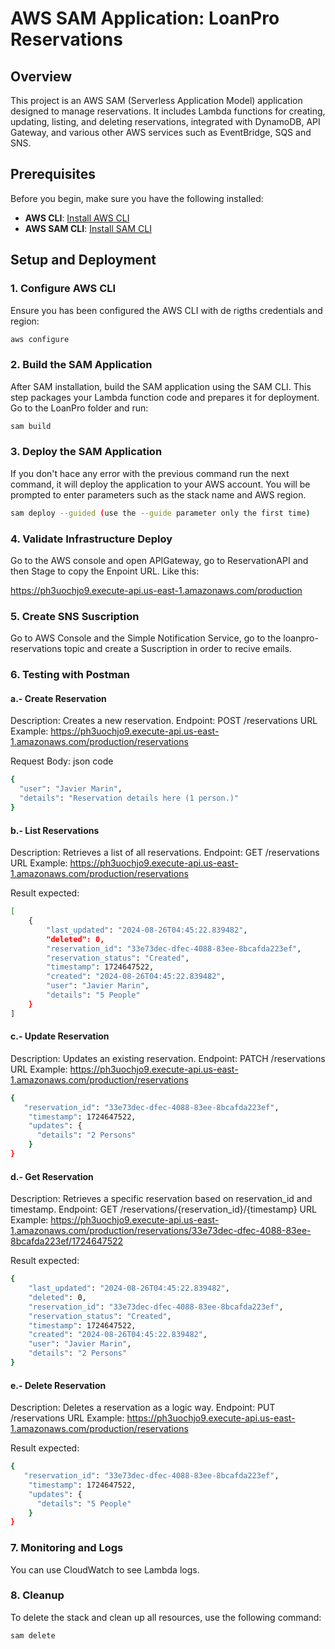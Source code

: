# AWS SAM Application: LoanPro Reservations

## Overview

This project is an AWS SAM (Serverless Application Model) application designed to manage reservations. It includes Lambda functions for creating, updating, listing, and deleting reservations, integrated with DynamoDB, API Gateway, and various other AWS services such as EventBridge, SQS and SNS.

## Prerequisites

Before you begin, make sure you have the following installed:

- **AWS CLI**: [Install AWS CLI](https://docs.aws.amazon.com/cli/latest/userguide/install-cliv2.html)
- **AWS SAM CLI**: [Install SAM CLI](https://docs.aws.amazon.com/serverless/latest/dg/install-sam-cli.html)


## Setup and Deployment

### 1. **Configure AWS CLI**

Ensure you has been configured the AWS CLI with de rigths credentials and region:

```bash
aws configure
```
### 2. **Build the SAM Application**

After SAM installation, build the SAM application using the SAM CLI. This step packages your Lambda function code and prepares it for deployment.
Go to the LoanPro folder and run:

```bash
sam build
```
### 3. **Deploy the SAM Application**
If you don't hace any error with the previous command run the next command, it will deploy the application to your AWS account. You will be prompted to enter parameters such as the stack name and AWS region.

```bash
sam deploy --guided (use the --guide parameter only the first time)
```

### 4. **Validate Infrastructure Deploy**
Go to the AWS console and open APIGateway, go to ReservationAPI and then Stage to copy the Enpoint URL.
Like this:

https://ph3uochjo9.execute-api.us-east-1.amazonaws.com/production

### 5. **Create SNS Suscription**
Go to AWS Console and the Simple Notification Service, go to the loanpro-reservations topic and create a Suscription in order to recive emails.

### 6. **Testing with Postman**
#### a.- Create Reservation
Description: Creates a new reservation.
Endpoint: POST /reservations
URL Example: https://ph3uochjo9.execute-api.us-east-1.amazonaws.com/production/reservations

Request Body:
json code

```bash
{
  "user": "Javier Marin",
  "details": "Reservation details here (1 person.)"
}
```
#### b.- List Reservations
Description: Retrieves a list of all reservations.
Endpoint: GET /reservations
URL Example: https://ph3uochjo9.execute-api.us-east-1.amazonaws.com/production/reservations

Result expected:
```bash
[
    {
        "last_updated": "2024-08-26T04:45:22.839482",
        "deleted": 0,
        "reservation_id": "33e73dec-dfec-4088-83ee-8bcafda223ef",
        "reservation_status": "Created",
        "timestamp": 1724647522,
        "created": "2024-08-26T04:45:22.839482",
        "user": "Javier Marin",
        "details": "5 People"
    }
]
```

#### c.- Update Reservation
Description: Updates an existing reservation.
Endpoint: PATCH /reservations
URL Example: https://ph3uochjo9.execute-api.us-east-1.amazonaws.com/production/reservations

```bash
{
   "reservation_id": "33e73dec-dfec-4088-83ee-8bcafda223ef",
    "timestamp": 1724647522,
    "updates": {   
      "details": "2 Persons"
    }
}
```

#### d.- Get Reservation
Description: Retrieves a specific reservation based on reservation_id and timestamp.
Endpoint: GET /reservations/{reservation_id}/{timestamp}
URL Example: https://ph3uochjo9.execute-api.us-east-1.amazonaws.com/production/reservations/33e73dec-dfec-4088-83ee-8bcafda223ef/1724647522

Result expected:
```bash
{
    "last_updated": "2024-08-26T04:45:22.839482",
    "deleted": 0,
    "reservation_id": "33e73dec-dfec-4088-83ee-8bcafda223ef",
    "reservation_status": "Created",
    "timestamp": 1724647522,
    "created": "2024-08-26T04:45:22.839482",
    "user": "Javier Marin",
    "details": "2 Persons"
}
```

#### e.- Delete Reservation
Description: Deletes a reservation as a logic way.
Endpoint: PUT /reservations
URL Example: https://ph3uochjo9.execute-api.us-east-1.amazonaws.com/production/reservations

Result expected:
```bash
{
   "reservation_id": "33e73dec-dfec-4088-83ee-8bcafda223ef",
    "timestamp": 1724647522,
    "updates": {   
      "details": "5 People"
    }
}
```

### 7. **Monitoring and Logs**
You can use CloudWatch to see Lambda logs.

### 8. **Cleanup**
To delete the stack and clean up all resources, use the following command:
```bash
sam delete
```
